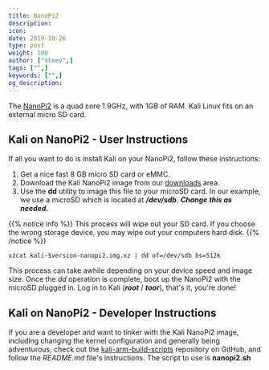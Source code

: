 ```yaml
---
title: NanoPi2
description:
icon:
date: 2019-10-26
type: post
weight: 100
author: ["steev",]
tags: ["",]
keywords: ["",]
og_description:
---
```


The [NanoPi2](http://nanopi.io/nanopi2.html) is a quad core 1.9GHz, with 1GB of RAM. Kali Linux fits on an external micro SD card.

## Kali on NanoPi2 - User Instructions
If all you want to do is install Kali on your NanoPi2, follow these instructions:

1. Get a nice fast 8 GB micro SD card or eMMC.
2. Download the Kali NanoPi2 image from our [downloads](https://www.offensive-security.com/kali-linux-arm-images/) area.
3. Use the **dd** utility to image this file to your microSD card. In our example, we use a microSD which is located at **_/dev/sdb_**. **_Change this as needed._**

{{% notice info %}}
This process will wipe out your SD card. If you choose the wrong storage device, you may wipe out your computers hard disk.
{{% /notice %}}

```
xzcat kali-$version-nanopi2.img.xz | dd of=/dev/sdb bs=512k
```

This process can take awhile depending on your device speed and image size.
Once the _dd_ operation is complete, boot up the NanoPi2 with the microSD  plugged in. Log in to Kali (**_root_** / **_toor_**), that's it, you're done!

## Kali on NanoPi2 - Developer Instructions

If you are a developer and want to tinker with the Kali NanoPi2 image, including changing the kernel configuration and generally being adventurous, check out the [kali-arm-build-scripts](https://gitlab.com/kalilinux/build-scripts/kali-arm) repository on GitHub, and follow the _README.md_ file's instructions.  The script to use is **nanopi2.sh**
